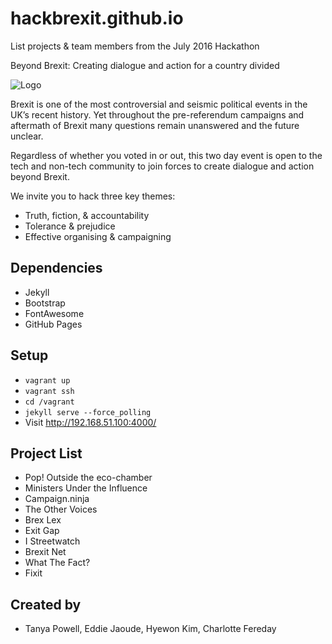 # hackbrexit.github.io

List projects & team members from the July 2016 Hackathon

Beyond Brexit: Creating dialogue and action for a country divided

![Logo](https://info.thoughtworks.com/rs/199-QDE-291/images/HackBrexit.png)

Brexit is one of the most controversial and seismic political events in the UK’s recent history. Yet throughout the pre-referendum campaigns and aftermath of Brexit many questions remain unanswered and the future unclear.

Regardless of whether you voted in or out, this two day event is open to the tech and non-tech community to join forces to create dialogue and action beyond Brexit.


We invite you to hack three key themes:

* Truth, fiction, & accountability
* Tolerance & prejudice
* Effective organising & campaigning

## Dependencies

* Jekyll
* Bootstrap
* FontAwesome
* GitHub Pages

## Setup

* `vagrant up`
* `vagrant ssh`
* `cd /vagrant`
* `jekyll serve --force_polling`
* Visit http://192.168.51.100:4000/

## Project List

* Pop! Outside the eco-chamber
* Ministers Under the Influence
* Campaign.ninja
* The Other Voices
* Brex Lex
* Exit Gap
* I Streetwatch
* Brexit Net
* What The Fact?
* Fixit

## Created by

* Tanya Powell, Eddie Jaoude, Hyewon Kim, Charlotte Fereday
